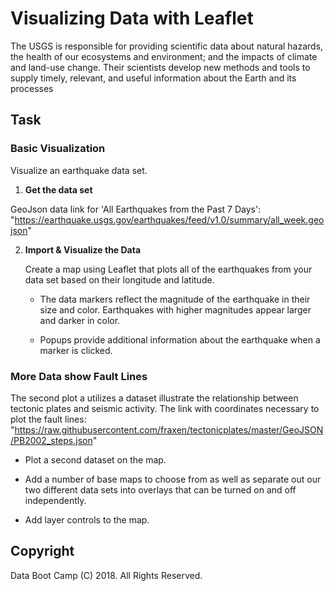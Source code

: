 # Visualizing Data with Leaflet
The USGS is responsible for providing scientific data about natural hazards, the health of our ecosystems and environment; and the impacts of climate and land-use change. Their scientists develop new methods and tools to supply timely, relevant, and useful information about the Earth and its processes


## Task

### Basic Visualization
Visualize an earthquake data set.

1. **Get the data set**

 GeoJson data link for 'All Earthquakes from the Past 7 Days': "https://earthquake.usgs.gov/earthquakes/feed/v1.0/summary/all_week.geojson"


2. **Import & Visualize the Data**

   Create a map using Leaflet that plots all of the earthquakes from your data set based on their longitude and latitude.

   * The data markers reflect the magnitude of the earthquake in their size and color. Earthquakes with higher magnitudes appear larger and darker in color.

   * Popups provide additional information about the earthquake when a marker is clicked.

### More Data show Fault Lines


The second plot a utilizes a dataset illustrate the relationship between tectonic plates and seismic activity. The link with coordinates necessary to plot the fault lines: "https://raw.githubusercontent.com/fraxen/tectonicplates/master/GeoJSON/PB2002_steps.json"

* Plot a second dataset on the map.

* Add a number of base maps to choose from as well as separate out our two different data sets into overlays that can be turned on and off independently.

* Add layer controls to the map.

## Copyright

Data Boot Camp (C) 2018. All Rights Reserved.
